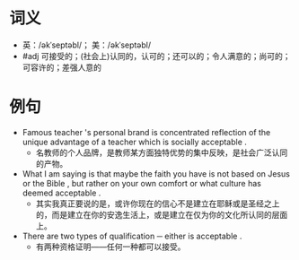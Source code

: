 # 词义
- 英：/əkˈseptəbl/； 美：/əkˈseptəbl/
- #adj 可接受的；(社会上)认同的，认可的；还可以的；令人满意的；尚可的；可容许的；差强人意的
# 例句
- Famous teacher 's personal brand is concentrated reflection of the unique advantage of a teacher which is socially acceptable .
	- 名教师的个人品牌，是教师某方面独特优势的集中反映，是社会广泛认同的产物。
- What I am saying is that maybe the faith you have is not based on Jesus or the Bible , but rather on your own comfort or what culture has deemed acceptable .
	- 其实我真正要说的是，或许你现在的信心不是建立在耶稣或是圣经之上的，而是建立在你的安逸生活上，或是建立在仅为你的文化所认同的层面上。
- There are two types of qualification ─ either is acceptable .
	- 有两种资格证明——任何一种都可以接受。

